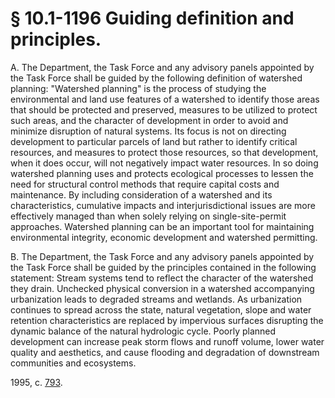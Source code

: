 # § 10.1-1196 Guiding definition and principles.

<p>A. The Department, the Task Force and any advisory panels appointed by the Task Force shall be guided by the following definition of watershed planning: "Watershed planning" is the process of studying the environmental and land use features of a watershed to identify those areas that should be protected and preserved, measures to be utilized to protect such areas, and the character of development in order to avoid and minimize disruption of natural systems. Its focus is not on directing development to particular parcels of land but rather to identify critical resources, and measures to protect those resources, so that development, when it does occur, will not negatively impact water resources. In so doing watershed planning uses and protects ecological processes to lessen the need for structural control methods that require capital costs and maintenance. By including consideration of a watershed and its characteristics, cumulative impacts and interjurisdictional issues are more effectively managed than when solely relying on single-site-permit approaches. Watershed planning can be an important tool for maintaining environmental integrity, economic development and watershed permitting.</p><p>B. The Department, the Task Force and any advisory panels appointed by the Task Force shall be guided by the principles contained in the following statement: Stream systems tend to reflect the character of the watershed they drain. Unchecked physical conversion in a watershed accompanying urbanization leads to degraded streams and wetlands. As urbanization continues to spread across the state, natural vegetation, slope and water retention characteristics are replaced by impervious surfaces disrupting the dynamic balance of the natural hydrologic cycle. Poorly planned development can increase peak storm flows and runoff volume, lower water quality and aesthetics, and cause flooding and degradation of downstream communities and ecosystems.</p><p>1995, c. <a href='http://lis.virginia.gov/cgi-bin/legp604.exe?951+ful+CHAP0793'>793</a>.</p>